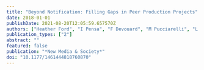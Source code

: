 ```yaml
---
title: "Beyond Notification: Filling Gaps in Peer Production Projects"
date: 2018-01-01
publishDate: 2021-08-20T12:05:59.657570Z
authors: ["Heather Ford", "I Pensa", "F Devouard", "M Pucciarelli", "L Botturi"]
publication_types: ["2"]
abstract: ""
featured: false
publication: "*New Media & Society*"
doi: "10.1177/1461444818760870"
---
```


